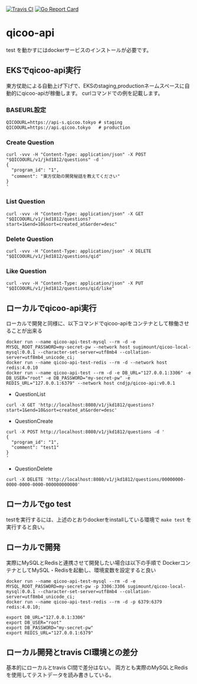 [![Travis CI](https://travis-ci.org/cndjp/qicoo-api.svg?branch=master)](https://travis-ci.org/cndjp/qicoo-api)
[![Go Report Card](https://goreportcard.com/badge/github.com/cndjp/qicoo-api)](https://goreportcard.com/report/github.com/cndjp/qicoo-api)



# qicoo-api

test を動かすにはdockerサービスのインストールが必要です。

## EKSでqicoo-api実行
東方仗助による自動上げ下げで、EKSのstaging,productionネームスペースに自動的にqicoo-apiが稼働します。
curlコマンドでの例を記載します。

### BASEURL設定

```
QICOOURL=https://api-s.qicoo.tokyo # staging
QICOOURL=https://api.qicoo.tokyo   # production
```

### Create Question
```
curl -vvv -H "Content-Type: application/json" -X POST "$QICOOURL/v1/jkd1812/questions" -d '
{
  "program_id": "1",
  "comment": "東方仗助の開発秘話を教えてください"
}
'
```

### List Question

```
curl -vvv -H "Content-Type: application/json" -X GET "$QICOOURL/v1/jkd1812/questions?start=1&end=10&sort=created_at&order=desc"
```

### Delete Question

```
curl -vvv -H "Content-Type: application/json" -X DELETE "$QICOOURL/v1/jkd1812/questions/qid"
```

### Like Question

```
curl -vvv -H "Content-Type: application/json" -X PUT "$QICOOURL/v1/jkd1812/questions/qid/like"
```

## ローカルでqicoo-api実行
ローカルで開発と同様に、以下コマンドでqicoo-apiをコンテナとして稼働させることが出来る

```
docker run --name qicoo-api-test-mysql --rm -d -e MYSQL_ROOT_PASSWORD=my-secret-pw --network host sugimount/qicoo-local-mysql:0.0.1 --character-set-server=utf8mb4 --collation-server=utf8mb4_unicode_ci;
docker run --name qicoo-api-test-redis --rm -d --network host redis:4.0.10
docker run --name qicoo-api-test --rm -d -e DB_URL="127.0.0.1:3306" -e DB_USER="root" -e DB_PASSWORD="my-secret-pw" -e REDIS_URL="127.0.0.1:6379" --network host cndjp/qicoo-api:v0.0.1
```

- QuestionList

```
curl -X GET 'http://localhost:8080/v1/jkd1812/questions?start=1&end=10&sort=created_at&order=desc'
```

- QuestionCreate
```
curl -X POST http://localhost:8080/v1/jkd1812/questions -d '
{
  "program_id": "1",
  "comment": "test1"
}
'
```

- QuestionDelete
```
curl -X DELETE 'http://localhost:8080/v1/jkd1812/questions/00000000-0000-0000-0000-000000000000'
```


## ローカルでgo test

testを実行するには、上述のとおりdockerをinstallしている環境で `make test` を実行すると良い。


## ローカルで開発

実際にMySQLとRedisと連携させて開発したい場合は以下の手順で DockerコンテナとしてMySQL・Redisを起動し、環境変数を設定すると良い

```
docker run --name qicoo-api-test-mysql --rm -d -e MYSQL_ROOT_PASSWORD=my-secret-pw -p 3306:3306 sugimount/qicoo-local-mysql:0.0.1 --character-set-server=utf8mb4 --collation-server=utf8mb4_unicode_ci;
docker run --name qicoo-api-test-redis --rm -d -p 6379:6379 redis:4.0.10;

export DB_URL="127.0.0.1:3306"
export DB_USER="root"
export DB_PASSWORD="my-secret-pw"
export REDIS_URL="127.0.0.1:6379"
```


## ローカル開発とtravis CI環境との差分

基本的にローカルとtravis CI間で差分はない。
両方とも実際のMySQLとRedisを使用してテストデータを読み書きしている。

